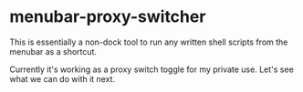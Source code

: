 # menubar-proxy-switcher

This is essentially a non-dock tool to run any written shell scripts from the menubar as a shortcut. 

Currently it's working as a proxy switch toggle for my private use. Let's see what we can do with it next.
